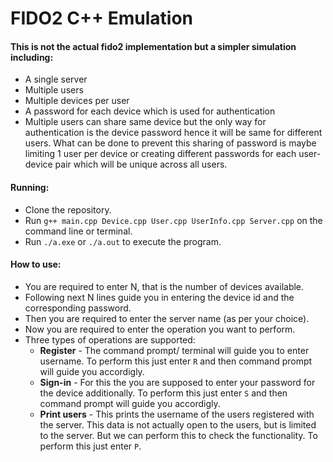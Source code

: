 # FIDO2 C++ Emulation
#### This is not the actual fido2 implementation but a simpler simulation including:
* A single server
* Multiple users
* Multiple devices per user
* A password for each device which is used for authentication
* Multiple users can share same device but the only way for authentication is the device password hence it will be same for different users. What can be done to prevent this sharing of password is maybe limiting 1 user per device or creating different passwords for each user-device pair which will be unique across all users.  

#### Running:
* Clone the repository.
* Run `g++ main.cpp Device.cpp User.cpp UserInfo.cpp Server.cpp` on the command line or terminal.
* Run `./a.exe` or `./a.out` to execute the program.

#### How to use:
* You are required to enter N, that is the number of devices available.
* Following next N lines guide you in entering the device id and the corresponding password.
* Then you are required to enter the server name (as per your choice).
* Now you are required to enter the operation you want to perform.
* Three types of operations are supported:
    * **Register** - The command prompt/ terminal will guide you to enter username. To perform this just enter `R` and then command prompt will guide you accordigly.
    * **Sign-in** - For this the you are supposed to enter your password for the device additionally.  To perform this just enter `S` and then command prompt will guide you accordigly.
    * **Print users** - This prints the username of the users registered with the server. This data is not actually open to the users, but is limited to the server. But we can perform this to check the functionality. To perform this just enter `P`. 
